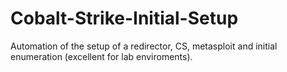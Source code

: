 # Cobalt-Strike-Initial-Setup
Automation of the setup of a redirector, CS, metasploit and initial enumeration (excellent for lab enviroments).
